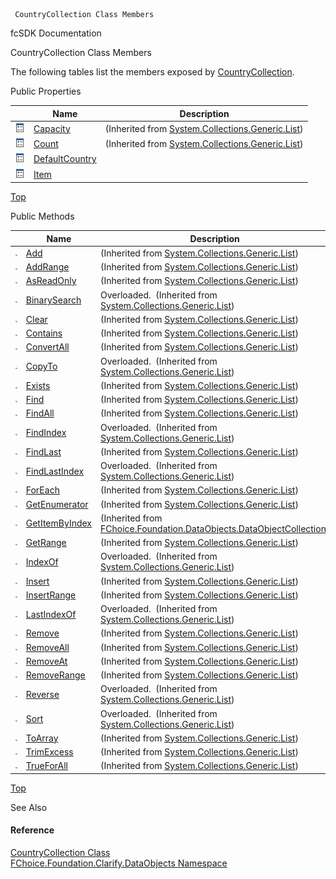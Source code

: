 ﻿     CountryCollection Class Members                                                   

fcSDK Documentation

CountryCollection Class Members

The following tables list the members exposed by [CountryCollection](fcSDK~FChoice.Foundation.Clarify.DataObjects.CountryCollection.md).

Public Properties

|   | Name | Description |
| --- | --- | --- |
| ![Public Property](dotnetimages/publicProperty.png) | [Capacity](#) | (Inherited from [System.Collections.Generic.List<Country>](#)) |
| ![Public Property](dotnetimages/publicProperty.png) | [Count](#) | (Inherited from [System.Collections.Generic.List<Country>](#)) |
| ![Public Property](dotnetimages/publicProperty.png) | [DefaultCountry](fcSDK~FChoice.Foundation.Clarify.DataObjects.CountryCollection~DefaultCountry.md) |   |
| ![Public Property](dotnetimages/publicProperty.png) | [Item](fcSDK~FChoice.Foundation.Clarify.DataObjects.CountryCollection~Item.md) |   |

[Top](#top)

Public Methods

|   | Name | Description |
| --- | --- | --- |
| ![Public Method](dotnetimages/publicMethod.png) | [Add](#) | (Inherited from [System.Collections.Generic.List<Country>](#)) |
| ![Public Method](dotnetimages/publicMethod.png) | [AddRange](#) | (Inherited from [System.Collections.Generic.List<Country>](#)) |
| ![Public Method](dotnetimages/publicMethod.png) | [AsReadOnly](#) | (Inherited from [System.Collections.Generic.List<Country>](#)) |
| ![Public Method](dotnetimages/publicMethod.png) | [BinarySearch](#) | Overloaded.  (Inherited from [System.Collections.Generic.List<Country>](#)) |
| ![Public Method](dotnetimages/publicMethod.png) | [Clear](#) | (Inherited from [System.Collections.Generic.List<Country>](#)) |
| ![Public Method](dotnetimages/publicMethod.png) | [Contains](#) | (Inherited from [System.Collections.Generic.List<Country>](#)) |
| ![Public Method](dotnetimages/publicMethod.png) | [ConvertAll](#) | (Inherited from [System.Collections.Generic.List<Country>](#)) |
| ![Public Method](dotnetimages/publicMethod.png) | [CopyTo](#) | Overloaded.  (Inherited from [System.Collections.Generic.List<Country>](#)) |
| ![Public Method](dotnetimages/publicMethod.png) | [Exists](#) | (Inherited from [System.Collections.Generic.List<Country>](#)) |
| ![Public Method](dotnetimages/publicMethod.png) | [Find](#) | (Inherited from [System.Collections.Generic.List<Country>](#)) |
| ![Public Method](dotnetimages/publicMethod.png) | [FindAll](#) | (Inherited from [System.Collections.Generic.List<Country>](#)) |
| ![Public Method](dotnetimages/publicMethod.png) | [FindIndex](#) | Overloaded.  (Inherited from [System.Collections.Generic.List<Country>](#)) |
| ![Public Method](dotnetimages/publicMethod.png) | [FindLast](#) | (Inherited from [System.Collections.Generic.List<Country>](#)) |
| ![Public Method](dotnetimages/publicMethod.png) | [FindLastIndex](#) | Overloaded.  (Inherited from [System.Collections.Generic.List<Country>](#)) |
| ![Public Method](dotnetimages/publicMethod.png) | [ForEach](#) | (Inherited from [System.Collections.Generic.List<Country>](#)) |
| ![Public Method](dotnetimages/publicMethod.png) | [GetEnumerator](#) | (Inherited from [System.Collections.Generic.List<Country>](#)) |
| ![Public Method](dotnetimages/publicMethod.png) | [GetItemByIndex](fcSDK~FChoice.Foundation.DataObjects.DataObjectCollection`1~GetItemByIndex.md) | (Inherited from [FChoice.Foundation.DataObjects.DataObjectCollection<Country>](fcSDK~FChoice.Foundation.DataObjects.DataObjectCollection`1.md)) |
| ![Public Method](dotnetimages/publicMethod.png) | [GetRange](#) | (Inherited from [System.Collections.Generic.List<Country>](#)) |
| ![Public Method](dotnetimages/publicMethod.png) | [IndexOf](#) | Overloaded.  (Inherited from [System.Collections.Generic.List<Country>](#)) |
| ![Public Method](dotnetimages/publicMethod.png) | [Insert](#) | (Inherited from [System.Collections.Generic.List<Country>](#)) |
| ![Public Method](dotnetimages/publicMethod.png) | [InsertRange](#) | (Inherited from [System.Collections.Generic.List<Country>](#)) |
| ![Public Method](dotnetimages/publicMethod.png) | [LastIndexOf](#) | Overloaded.  (Inherited from [System.Collections.Generic.List<Country>](#)) |
| ![Public Method](dotnetimages/publicMethod.png) | [Remove](#) | (Inherited from [System.Collections.Generic.List<Country>](#)) |
| ![Public Method](dotnetimages/publicMethod.png) | [RemoveAll](#) | (Inherited from [System.Collections.Generic.List<Country>](#)) |
| ![Public Method](dotnetimages/publicMethod.png) | [RemoveAt](#) | (Inherited from [System.Collections.Generic.List<Country>](#)) |
| ![Public Method](dotnetimages/publicMethod.png) | [RemoveRange](#) | (Inherited from [System.Collections.Generic.List<Country>](#)) |
| ![Public Method](dotnetimages/publicMethod.png) | [Reverse](#) | Overloaded.  (Inherited from [System.Collections.Generic.List<Country>](#)) |
| ![Public Method](dotnetimages/publicMethod.png) | [Sort](#) | Overloaded.  (Inherited from [System.Collections.Generic.List<Country>](#)) |
| ![Public Method](dotnetimages/publicMethod.png) | [ToArray](#) | (Inherited from [System.Collections.Generic.List<Country>](#)) |
| ![Public Method](dotnetimages/publicMethod.png) | [TrimExcess](#) | (Inherited from [System.Collections.Generic.List<Country>](#)) |
| ![Public Method](dotnetimages/publicMethod.png) | [TrueForAll](#) | (Inherited from [System.Collections.Generic.List<Country>](#)) |

[Top](#top)

See Also

#### Reference

[CountryCollection Class](fcSDK~FChoice.Foundation.Clarify.DataObjects.CountryCollection.md)  
[FChoice.Foundation.Clarify.DataObjects Namespace](fcSDK~FChoice.Foundation.Clarify.DataObjects_namespace.md)